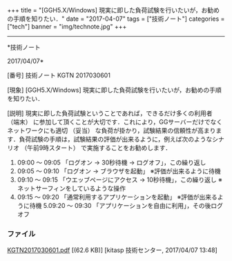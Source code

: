 ﻿+++
title = "[GGH5.X/Windows] 現実に即した負荷試験を行いたいが，お勧めの手順を知りたい．"
date = "2017-04-07"
tags = ["技術ノート"]
categories = ["tech"]
banner = "img/technote.jpg"
+++

-----------------------------------------------------------------------------------------------------------------------------

*技術ノート

2017/04/07*


[番号]
技術ノート KGTN 2017030601

[現象]
[GGH5.X/Windows]
現実に即した負荷試験を行いたいが，お勧めの手順を知りたい．

[説明]
現実に即した負荷試験ということであれば，できるだけ多くの利用者 （端末）
に参加して頂くことが大切です．これにより，GGサーバーだけでなくネットワークにも適切
（妥当）
な負荷が掛かり，試験結果の信頼性が高まります．負荷試験の手順は，試験結果の評価が出来るように，例えば次のようなシナリオ
（午前9時スタート） で実施することをお勧めします．

1. 09:00 ～ 09:05 「ログオン → 30秒待機 → ログオフ」，この繰り返し
2. 09:05 ～ 09:10 「ログオン → ブラウザを起動」
※評価が出来るように待機
3. 09:10 ～ 09:15 「ウエッブページにアクセス → 10秒待機」，この繰り返し
※ネットサーフィンをしているような操作
4. 09:15 ～ 09:20 「通常利用するアプリケーションを起動」
※評価が出来るように待機
5.09:20 ～ 09:30 「アプリケーションを自由に利用」，その後ログオフ


### ファイル

 
 


[KGTN2017030601.pdf](http://techreport.kitasp.net/attachments/download/3322/KGTN2017030601.pdf)
 [(62.6 KB)] [kitasp 技術センター, 2017/04/07
13:48]


 


 

